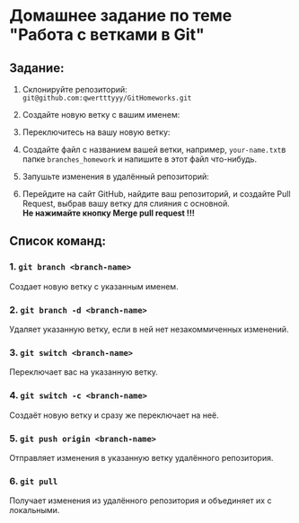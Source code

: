 
# Домашнее задание по теме "Работа с ветками в Git"

## Задание:

1. Склонируйте репозиторий: `git@github.com:qwertttyyy/GitHomeworks.git`

2. Создайте новую ветку с вашим именем:

3. Переключитесь на вашу новую ветку:

4. Создайте файл с названием вашей ветки, например, `your-name.txt`в папке `branches_homework` и напишите в этот файл что-нибудь.

7. Запушьте изменения в удалённый репозиторий:

8. Перейдите на сайт GitHub, найдите ваш репозиторий, и создайте Pull Request, выбрав вашу ветку для слияния с основной.
<br>**Не нажимайте кнопку Merge pull request !!!**

## Список команд:

### 1. `git branch <branch-name>`
Создает новую ветку с указанным именем.

### 2. `git branch -d <branch-name>`
Удаляет указанную ветку, если в ней нет незакоммиченных изменений.

### 3. `git switch <branch-name>`
Переключает вас на указанную ветку.

### 4. `git switch -c <branch-name>`
Создаёт новую ветку и сразу же переключает на неё.

### 5. `git push origin <branch-name>`
Отправляет изменения в указанную ветку удалённого репозитория.

### 6. `git pull`
Получает изменения из удалённого репозитория и объединяет их с локальными.

